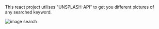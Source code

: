 This react project utilises "UNSPLASH-API" to get you different pictures of any searched keyword.

![image search](https://github.com/kylead10/image_searcher/assets/101107354/27681a61-af92-44df-a79c-6b2a0c495a7e)

